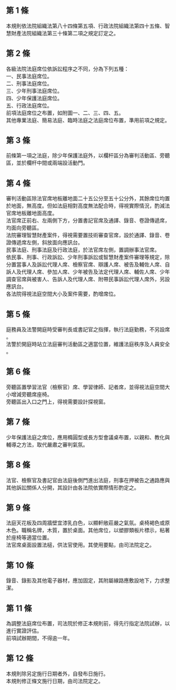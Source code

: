 第 1 條
-------
本規則依法院組織法第八十四條第五項、行政法院組織法第四十五條、智  
慧財產法院組織法第三十條第二項之規定訂定之。

第 2 條
-------
各級法院法庭席位依訴訟程序之不同，分為下列五種：  
一、民事法庭席位。  
二、刑事法庭席位。  
三、少年刑事法庭席位。  
四、少年保護法庭席位。  
五、行政法庭席位。  
前項法庭席位之布置，如附圖一、二、三、四、五。  
其他專業法庭、簡易法庭、臨時法庭之法庭席位布置，準用前項之規定。

第 3 條
-------
前條第一項之法庭，除少年保護法庭外，以欄杆區分為審判活動區、旁聽  
區，並於欄杆中間或兩端設活動門。

第 4 條
-------
審判活動區除法官席地板離地面二十五公分至五十公分外，其餘席位均置  
於地面，無高度。但如法庭相對高度無法配合時，得視實際情況，酌減法  
官席地板離地面高度。  
法官席正前右、左兩側下方，分置書記官席及通譯、錄音、卷證傳遞席，  
均面向旁聽區。  
法院審理智慧財產案件，得視需要置技術審查官席，設於通譯、錄音、卷  
證傳遞席左側，斜放面向應訊台。  
民事法庭、刑事法庭及行政法庭，於法官席左側，置調辦事法官席。  
依民事、刑事、行政訴訟、少年刑事訴訟或智慧財產案件審理等規定，除  
分置當事人及訴訟代理人席、檢察官席、辯護人席、被告及輔佐人席、自  
訴人及代理人席、參加人席、少年被告及法定代理人席、輔佐人席、少年  
調查官席與被害人、告訴人及代理人席、附帶民事訴訟代理人席外，另設  
應訊台。  
各法院得視法庭空間大小及案件需要，酌增席位。

第 5 條
-------
庭務員及法警開庭時受審判長或書記官之指揮，執行法庭勤務，不另設席  
。  
法警於開庭時站立法庭審判活動區之適當位置，維護法庭秩序及人員安全  
。

第 6 條
-------
旁聽區置學習法官（檢察官）席、學習律師、記者席，並得視法庭空間大  
小增減旁聽席座椅。  
旁聽區出入口之門上，得視需要設計探視窗。

第 7 條
-------
少年保護法庭之席位，應用橢圓型或長方型會議桌布置，以親和、教化與  
輔導之方法，取代嚴肅之審判氣氛。

第 8 條
-------
法官、檢察官及書記官由法庭後側門進出法庭，刑事在押被告之通路應與  
其他訴訟關係人分開，其設計由各法院依實際情形酌定之。

第 9 條
-------
法庭天花板及四周牆壁宜漆乳白色，以顯軒敞莊嚴之氣氛。桌椅褐色或原  
木色。職稱名牌，木質，置於桌面。其他席位，以塑膠類板片標示，粘著  
於座椅等適當位置。  
法官席桌面設置法槌，供法官使用。其使用要點，由司法院定之。

第 10 條
--------
錄音、錄影及其他電子器材，應加固定，其附屬線路應敷設地下，力求整  
潔。

第 11 條
--------
為調整法庭席位布置，司法院於修正本規則前，得先行指定法院試辦，以  
進行實證評估。  
前項試辦期間，不得逾一年。

第 12 條
--------
本規則除另定施行日期者外，自發布日施行。  
本規則修正條文施行日期，由司法院定之。

